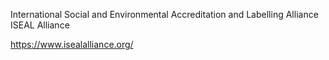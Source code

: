 
International Social and Environmental Accreditation and Labelling Alliance
ISEAL Alliance

https://www.isealalliance.org/
